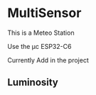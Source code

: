# MultiSensor

This is a Meteo Station

Use the µc ESP32-C6

Currently Add in the project
## Luminosity

